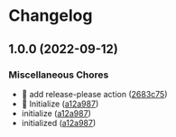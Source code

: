 # Changelog

## 1.0.0 (2022-09-12)


### Miscellaneous Chores

* 🤖 add release-please action ([2683c75](https://github.com/shufo/laravel-opensearch/commit/2683c75dc5b07a44632a76a1a0d989beb898f33b))
* 🤖 Initialize ([a12a987](https://github.com/shufo/laravel-opensearch/commit/a12a987502e8ab0cd2d4bc51551722ed0a37b99e))
* initialize ([a12a987](https://github.com/shufo/laravel-opensearch/commit/a12a987502e8ab0cd2d4bc51551722ed0a37b99e))
* initialized ([a12a987](https://github.com/shufo/laravel-opensearch/commit/a12a987502e8ab0cd2d4bc51551722ed0a37b99e))
